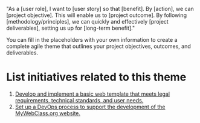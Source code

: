 "As a [user role], I want to [user story] so that [benefit]. By [action], we can [project objective]. This will enable us to [project outcome]. By following [methodology/principles], we can quickly and effectively [project deliverables], setting us up for [long-term benefit]."

You can fill in the placeholders with your own information to create a complete agile theme that outlines your project objectives, outcomes, and deliverables.


# List initiatives related to this theme
1. [Develop and implement a basic web template that meets legal requirements, technical standards, and user needs.](/documentation/templates/theme/initiatives/initiative_template.md)
2. [Set up a DevOps process to support the development of the MyWebClass.org website.](/documentation/templates/theme/initiatives/initiative_template.md)